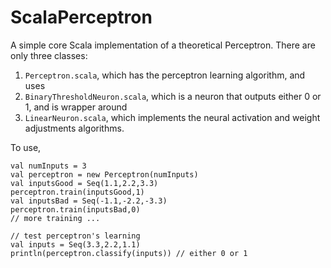 # ScalaPerceptron
A simple core Scala implementation of a theoretical Perceptron. There are only three classes:

1. `Perceptron.scala`, which has the perceptron learning algorithm, and uses
2. `BinaryThresholdNeuron.scala`, which is a neuron that outputs either 0 or 1, and is wrapper around
3. `LinearNeuron.scala`, which implements the neural activation and weight adjustments algorithms.

To use,

    val numInputs = 3
    val perceptron = new Perceptron(numInputs)
    val inputsGood = Seq(1.1,2.2,3.3)
    perceptron.train(inputsGood,1)
    val inputsBad = Seq(-1.1,-2.2,-3.3)
    perceptron.train(inputsBad,0)
    // more training ...

    // test perceptron's learning
    val inputs = Seq(3.3,2.2,1.1)
    println(perceptron.classify(inputs)) // either 0 or 1


